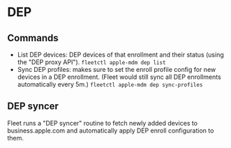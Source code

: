 # DEP

## Commands

- List DEP devices: DEP devices of that enrollment and their status (using the "DEP proxy API").
	`fleetctl apple-mdm dep list`
- Sync DEP profiles: makes sure to set the enroll profile config for new devices in a DEP enrollment. (Fleet would still sync all DEP enrollments automatically every 5m.)
	`fleetctl apple-mdm dep sync-profiles`

## DEP syncer

Fleet runs a "DEP syncer" routine to fetch newly added devices to business.apple.com and automatically apply DEP enroll configuration to them.